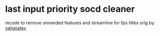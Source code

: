 # last input priority socd cleaner
recode to remove unneeded features and streamline for fps titles 
orig by: [valignatev](https://github.com/valignatev/socd)
